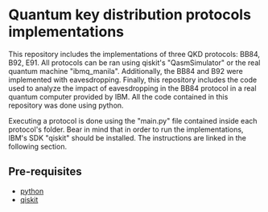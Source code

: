 # Quantum key distribution protocols implementations
This repository includes the implementations of three QKD protocols: BB84, B92, E91. All protocols can be ran using qiskit's "QasmSimulator" or the real quantum machine "ibmq_manila". Additionally, the BB84 and B92 were implemented with eavesdropping. Finally, this repository includes the code used to analyze the impact of eavesdropping in the BB84 protocol in a real quantum computer provided by IBM. All the code contained in this repository was done using python.

Executing a protocol is done using the "main.py" file contained inside each protocol's folder. Bear in mind that in order to run the implementations, IBM's SDK "qiskit" should be installed. The instructions are linked in the following section.

## Pre-requisites
* [python](https://www.python.org/downloads/)
* [qiskit](https://qiskit.org/documentation/getting_started.html)